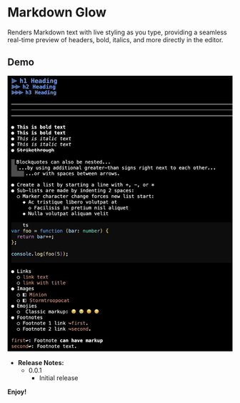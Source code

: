 # Markdown Glow

Renders Markdown text with live styling as you type, providing a seamless real-time preview of headers, bold, italics, and more directly in the editor.

## Demo

![Demo](assets/demo.png)

* **Release Notes:**
    * 0.0.1
        * Initial release

**Enjoy!**
